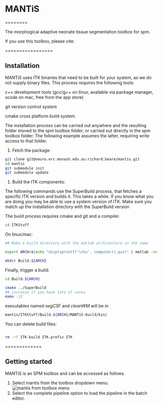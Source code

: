 # MANTiS
========

The morphogical adaptive neonate tissue segmentation toolbox for spm.

If you use this toolbox, please cite:


=================
## Installation

MANTiS uses ITK binaries that need to be built for your system, as we
do not supply binary files. This process requires the following tools:

c++ development tools (gcc/g++ on linux, available via package manager, xcode on mac, free from the app store)

git version control system

cmake cross platform build system.

The installation process can be carried out anywhere and the resulting
folder moved to the spm toolbox folder, or carried out directly in the
spm toolbox folder. The following example assumes the latter,
requiring write access to that folder.

1. Fetch the package:

```bash
git clone git@neuro.erc.monash.edu.au:richard.beare/mantis.git
cd mantis
git submodule init
git submodule update
```

1. Build the ITK components:

The following commands use the SuperBuild process, that fetches a
specific ITK version and builds it. This takes a while. If you know
what you are doing you may be able to use a system version of
ITK. Make sure you match up the installation directory with the
SuperBuild version

The build process requires cmake and git and a compiler.

```bash
cd ITKStuff
```

On linux/mac:
```bash
## Make a build directory with the matlab architecture in the name

export ARCH=$(echo "disp(sprintf('\n%s', computer)),quit" | matlab -nojvm -nodesktop -nosplash |tail -1)

mkdir Build.${ARCH} 
```

Finally, trigger a build:

```bash
cd Build.${ARCH}

cmake ../SuperBuild
## increase if you have lots of cores
make -j2
```

executables named _segCSF_ and _cleanWM_ will be in
```bash
mantis/ITKStuff/Build.${ARCH}/MANTiS-build/bin/
```

You can delete build files:

```bash

rm -rf ITK-build ITK-prefix ITK

```

=============
## Getting started

MANTiS is an SPM toolbox and can be accessed as follows.

1. Select mantis from the toolbox dropdown menu.
![mantis from toolbox menu](https://neuro.erc.monash.edu.au/gitlab/richard.beare/mantis/tree/master/Instructions/mantis_toolbox_menu.png)
1. Select the complete pipeline option to load the pipeline in the batch editor.

